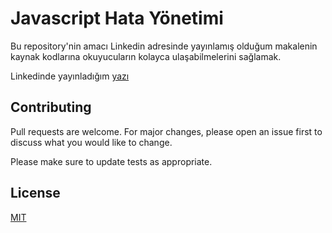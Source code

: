 # Javascript Hata Yönetimi

Bu repository'nin amacı Linkedin adresinde yayınlamış olduğum makalenin kaynak kodlarına okuyucuların kolayca ulaşabilmelerini sağlamak.

Linkedinde yayınladığım [yazı](https://www.linkedin.com/in/mertfurkanerguden/)

 
## Contributing
Pull requests are welcome. For major changes, please open an issue first to discuss what you would like to change.

Please make sure to update tests as appropriate.

## License
[MIT](https://choosealicense.com/licenses/mit/)
